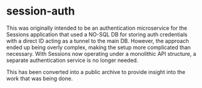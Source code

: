 # session-auth

This was originally intended to be an authentication microservice for the Sessions application that used a NO-SQL DB for storing auth credentials with a direct ID acting as a tunnel to the main DB. However, the approach ended up being overly complex, making the setup more complicated than necessary. With Sessions now operating under a monolithic API structure, a separate authentication service is no longer needed.

This has been converted into a public archive to provide insight into the work that was being done.
